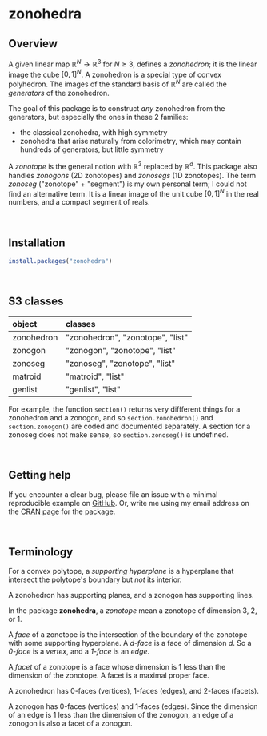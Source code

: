 # zonohedra <a href="https://github.com/glenndavis52/zonohedra"></a>



## Overview
A given linear map $\mathbb{R}^N \to \mathbb{R}^3$ for $N \ge 3$, defines a _zonohedron_;
it is the linear image the cube $[0,1]^N$.
A zonohedron is a special type of convex polyhedron.
The images of the standard basis of $\mathbb{R}^N$ are called the
_generators_ of the zonohedron.

The goal of this package is to construct _any_ zonohedron from the generators,
but especially the ones in these 2 families:
<ul>
<li> the classical zonohedra, with high symmetry </li> 
<li> zonohedra that arise naturally from colorimetry, which may contain hundreds of generators, but little symmetry</li> 
</ul>

A _zonotope_ is the general notion with $\mathbb{R}^3$ replaced by $\mathbb{R}^d$.
This package also handles _zonogons_ (2D zonotopes)
and _zonosegs_ (1D zonotopes).
The term _zonoseg_ ("zonotope" + "segment") is my own personal term;
I could not find an alternative term.
It is a linear image of the unit cube $[0,1]^N$ in the real numbers,
and a compact segment of reals.

<br>

## Installation

``` r
install.packages("zonohedra")
```

<br>

## S3 classes

| object | classes |
| :---  | :------ |
| zonohedron | "zonohedron", "zonotope", "list" |
| zonogon    | "zonogon", "zonotope", "list" |
| zonoseg    | "zonoseg", "zonotope", "list" |
| matroid    | "matroid", "list"  |
| genlist    | "genlist", "list"  |

For example, the function `section()` returns very diffferent things
for a zonohedron and a zonogon, and so
`section.zonohedron()` and `section.zonogon()` are coded and documented separately.
A section for a zonoseg does not make sense, so `section.zonoseg()` is undefined.


<br>

## Getting help

If you encounter a clear bug, please file an issue with a minimal
reproducible example on
[GitHub](https://github.com/glenndavis52/zonohedra/issues).
Or, write me using my email address
on the [CRAN page](https://cran.r-project.org/package=zonohedra) for the package.


<br>

## Terminology

For a convex polytope, a _supporting hyperplane_ is a hyperplane
that intersect the polytope's boundary but _not_ its interior.

A zonohedron has supporting planes, and a zonogon has supporting lines.

In the package **zonohedra**,
a _zonotope_ mean a zonotope of dimension 3, 2, or 1.

A _face_ of a zonotope is the intersection of the boundary
of the zonotope with some supporting hyperplane.
A _d-face_ is a face of dimension _d_.
So a _0-face_ is a _vertex_,
and a _1-face_ is an _edge_.

A _facet_ of a zonotope is a face whose dimension is
1 less than the dimension of the zonotope.
A facet is a maximal proper face.

A zonohedron has 0-faces (vertices), 1-faces (edges), and 2-faces (facets).

A zonogon has 0-faces (vertices) and 1-faces (edges).
Since the dimension of an edge is 1 less than the
dimension of the zonogon, an edge of a zonogon is also a facet of a zonogon.
